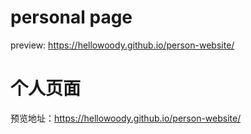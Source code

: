 # personal page

preview: https://hellowoody.github.io/person-website/
 
# 个人页面

预览地址：https://hellowoody.github.io/person-website/

